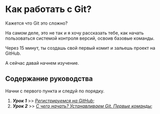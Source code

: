 # Как работать с Git?

Кажется что Git это сложно?  

На самом деле, это не так и я хочу рассказать тебе, как начать пользоваться системой контроля версий, освоив базовые команды.  

Через 15 минут, ты создашь свой первый комит и зальешь проект на GitHub.  

А сейчас давай начнем изучение.  

## Содержание руководства

Начни с первого пункта и следуй по порядку.  

1. ***Урок 1*** >> [*Регистрируемся на GitHub*](github1.md "Руководство по регистрации");
1. ***Урок 2*** >> [*С чего начать? Устанавливаем Git. Первые команды*](github1.md "Руководство по регистрации");